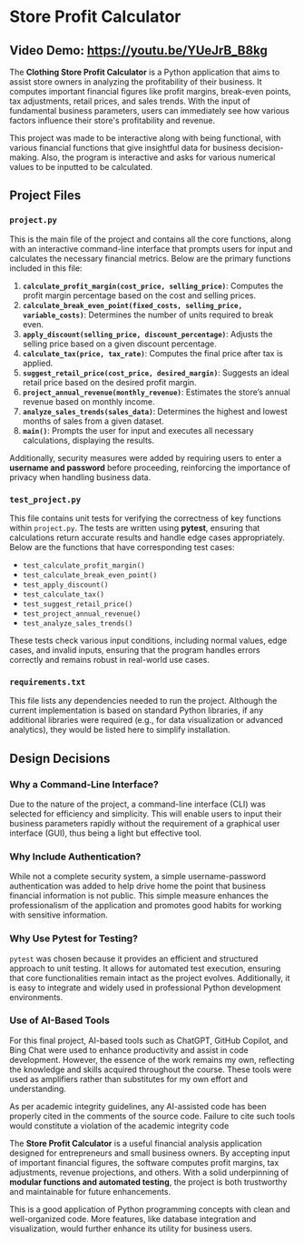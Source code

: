 # Store Profit Calculator
## Video Demo: https://youtu.be/YUeJrB_B8kg
The **Clothing Store Profit Calculator** is a Python application that aims to assist store owners in analyzing the profitability of their business. It computes important financial figures like profit margins, break-even points, tax adjustments, retail prices, and sales trends. With the input of fundamental business parameters, users can immediately see how various factors influence their store's profitability and revenue.

This project was made to be interactive along with being functional, with various financial functions that give insightful data for business decision-making. Also, the program is interactive and asks for various numerical values to be inputted to be calculated.

## Project Files

### `project.py`
This is the main file of the project and contains all the core functions, along with an interactive command-line interface that prompts users for input and calculates the necessary financial metrics. Below are the primary functions included in this file:

1. **`calculate_profit_margin(cost_price, selling_price)`**: Computes the profit margin percentage based on the cost and selling prices.
2. **`calculate_break_even_point(fixed_costs, selling_price, variable_costs)`**: Determines the number of units required to break even.
3. **`apply_discount(selling_price, discount_percentage)`**: Adjusts the selling price based on a given discount percentage.
4. **`calculate_tax(price, tax_rate)`**: Computes the final price after tax is applied.
5. **`suggest_retail_price(cost_price, desired_margin)`**: Suggests an ideal retail price based on the desired profit margin.
6. **`project_annual_revenue(monthly_revenue)`**: Estimates the store’s annual revenue based on monthly income.
7. **`analyze_sales_trends(sales_data)`**: Determines the highest and lowest months of sales from a given dataset.
8. **`main()`**: Prompts the user for input and executes all necessary calculations, displaying the results.

Additionally, security measures were added by requiring users to enter a **username and password** before proceeding, reinforcing the importance of privacy when handling business data.

### `test_project.py`
This file contains unit tests for verifying the correctness of key functions within `project.py`. The tests are written using **pytest**, ensuring that calculations return accurate results and handle edge cases appropriately. Below are the functions that have corresponding test cases:

- `test_calculate_profit_margin()`
- `test_calculate_break_even_point()`
- `test_apply_discount()`
- `test_calculate_tax()`
- `test_suggest_retail_price()`
- `test_project_annual_revenue()`
- `test_analyze_sales_trends()`

These tests check various input conditions, including normal values, edge cases, and invalid inputs, ensuring that the program handles errors correctly and remains robust in real-world use cases.

### `requirements.txt`
This file lists any dependencies needed to run the project. Although the current implementation is based on standard Python libraries, if any additional libraries were required (e.g., for data visualization or advanced analytics), they would be listed here to simplify installation.

## Design Decisions

### Why a Command-Line Interface?
Due to the nature of the project, a command-line interface (CLI) was selected for efficiency and simplicity. This will enable users to input their business parameters rapidly without the requirement of a graphical user interface (GUI), thus being a light but effective tool.

### Why Include Authentication?
While not a complete security system, a simple username-password authentication was added to help drive home the point that business financial information is not public. This simple measure enhances the professionalism of the application and promotes good habits for working with sensitive information.

### Why Use Pytest for Testing?
`pytest` was chosen because it provides an efficient and structured approach to unit testing. It allows for automated test execution, ensuring that core functionalities remain intact as the project evolves. Additionally, it is easy to integrate and widely used in professional Python development environments.

### Use of AI-Based Tools

For this final project, AI-based tools such as ChatGPT, GitHub Copilot, and Bing Chat were used to enhance productivity and assist in code development. However, the essence of the work remains my own, reflecting the knowledge and skills acquired throughout the course. These tools were used as amplifiers rather than substitutes for my own effort and understanding.

As per academic integrity guidelines, any AI-assisted code has been properly cited in the comments of the source code. Failure to cite such tools would constitute a violation of the academic integrity code

The **Store Profit Calculator** is a useful financial analysis application designed for entrepreneurs and small business owners. By accepting input of important financial figures, the software computes profit margins, tax adjustments, revenue projections, and others. With a solid underpinning of **modular functions and automated testing**, the project is both trustworthy and maintainable for future enhancements.

This is a good application of Python programming concepts with clean and well-organized code. More features, like database integration and visualization, would further enhance its utility for business users.

